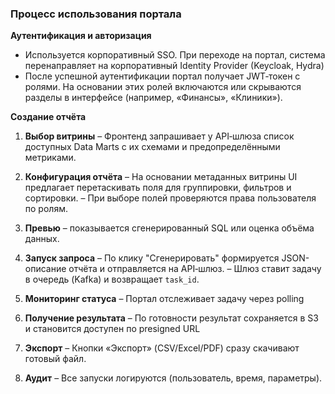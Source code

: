 ### Процесс использования портала 


**Аутентификация и авторизация**

- Используется корпоративный SSO. При переходе на портал, система перенаправляет
на корпоративный Identity Provider (Keycloak, Hydra)
- После успешной аутентификации портал получает JWT‑токен с ролями. 
На основании этих ролей включаются или скрываются разделы в интерфейсе (например, «Финансы», «Клиники»).

**Создание отчёта**

1. **Выбор витрины**
   – Фронтенд запрашивает у API‑шлюза список доступных Data Marts с их схемами и предопределёнными метриками.

2. **Конфигурация отчёта**
   – На основании метаданных витрины UI предлагает перетаскивать поля для группировки, фильтров и сортировки.
   – При выборе полей проверяются права пользователя по ролям.

3. **Превью**
   – показывается сгенерированный SQL или оценка объёма данных.

4. **Запуск запроса**
   – По клику "Сгенерировать" формируется JSON-описание отчёта и отправляется на API‑шлюз.
   – Шлюз ставит задачу в очередь (Kafka) и возвращает `task_id`.

5. **Мониторинг статуса**
   – Портал отслеживает задачу через polling

6. **Получение результата**
   – По готовности результат сохраняется в S3 и становится доступен по presigned URL

7. **Экспорт**
   – Кнопки «Экспорт» (CSV/Excel/PDF) сразу скачивают готовый файл.

8. **Аудит**
   – Все запуски логируются (пользователь, время, параметры).

